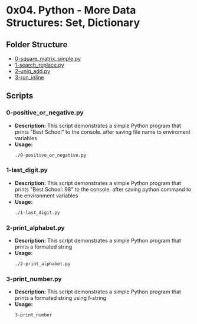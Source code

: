 # 0x04. Python - More Data Structures: Set, Dictionary

## Folder Structure

- [0-square_matrix_simple.py](#0-square_matrix_simple.py)
- [1-search_replace.py](#1-search_replace.py)
- [2-uniq_add.py](#2-uniq_add.py)
- [3-run_inline](3-run_inline/README.md)

## Scripts

### 0-positive_or_negative.py

- **Description:** This script demonstrates a simple Python program that prints "Best School" to the console. after saving file name to enviroment variables
- **Usage:**
  ```bash
  ./0-positive_or_negative.py 

### 1-last_digit.py

- **Description:** This script demonstrates a simple Python program that prints "Best School: 98" to the console. after saving python command to the environment variables
- **Usage:**
  ```bash
  ./1-last_digit.py
### 2-print_alphabet.py

- **Description:** This script demonstrates a simple Python program that prints a formated string
- **Usage:**
  ```bash
  ./2-print_alphabet.py
### 3-print_number.py

- **Description:** This script demonstrates a simple Python program that prints a formated string using f-string
- **Usage:**
  ```bash
  3-print_number

